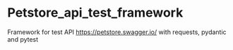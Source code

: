 # Petstore_api_test_framework
Framework for test API https://petstore.swagger.io/ with requests, pydantic and pytest
